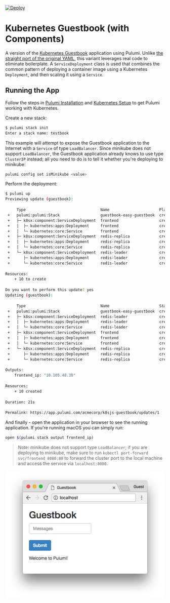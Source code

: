 [![Deploy](https://get.pulumi.com/new/button.svg)](https://app.pulumi.com/new?template=https://github.com/pulumi/examples/blob/master/kubernetes-py-guestbook/components/README.md)

# Kubernetes Guestbook (with Components)

A version of the [Kubernetes Guestbook](https://kubernetes.io/docs/tutorials/stateless-application/guestbook/)
application using Pulumi. Unlike [the straight port of the original YAML](../simple), this variant
leverages real code to eliminate boilerplate. A `ServiceDeployment` class is used that combines the common pattern
of deploying a container image using a Kubernetes `Deployment`, and then scaling it using a `Service`.

## Running the App

Follow the steps in [Pulumi Installation](https://www.pulumi.com/docs/get-started/install/) and [Kubernetes Setup](https://www.pulumi.com/docs/intro/cloud-providers/kubernetes/setup/) to get Pulumi working with Kubernetes.

Create a new stack:

```sh
$ pulumi stack init
Enter a stack name: testbook
```

This example will attempt to expose the Guestbook application to the Internet with a `Service` of
type `LoadBalancer`. Since minikube does not support `LoadBalancer`, the Guestbook application
already knows to use type `ClusterIP` instead; all you need to do is to tell it whether you're
deploying to minikube:

```sh
pulumi config set isMinikube <value>
```

Perform the deployment:

```sh
$ pulumi up
Previewing update (guestbook):

     Type                                 Name                      Plan       
 +   pulumi:pulumi:Stack                  guestbook-easy-guestbook  create     
 +   ├─ k8sx:component:ServiceDeployment  frontend                  create     
 +   │  ├─ kubernetes:apps:Deployment     frontend                  create     
 +   │  └─ kubernetes:core:Service        frontend                  create     
 +   ├─ k8sx:component:ServiceDeployment  redis-replica             create     
 +   │  ├─ kubernetes:apps:Deployment     redis-replica             create     
 +   │  └─ kubernetes:core:Service        redis-replica             create     
 +   └─ k8sx:component:ServiceDeployment  redis-leader              create     
 +      ├─ kubernetes:apps:Deployment     redis-leader              create     
 +      └─ kubernetes:core:Service        redis-leader              create     
 
Resources:
    + 10 to create

Do you want to perform this update? yes
Updating (guestbook):

     Type                                 Name                      Status      
 +   pulumi:pulumi:Stack                  guestbook-easy-guestbook  created     
 +   ├─ k8sx:component:ServiceDeployment  redis-leader              created     
 +   │  ├─ kubernetes:apps:Deployment     redis-leader              created     
 +   │  └─ kubernetes:core:Service        redis-leader              created     
 +   ├─ k8sx:component:ServiceDeployment  frontend                  created     
 +   │  ├─ kubernetes:apps:Deployment     frontend                  created     
 +   │  └─ kubernetes:core:Service        frontend                  created     
 +   └─ k8sx:component:ServiceDeployment  redis-replica             created     
 +      ├─ kubernetes:apps:Deployment     redis-replica             created     
 +      └─ kubernetes:core:Service        redis-replica             created     
 
Outputs:
    frontend_ip: "10.105.48.30"

Resources:
    + 10 created

Duration: 21s

Permalink: https://app.pulumi.com/acmecorp/k8sjs-guestbook/updates/1
```

And finally - open the application in your browser to see the running application. If you're running
macOS you can simply run:

```sh
open $(pulumi stack output frontend_ip)
```

> _Note_: minikube does not support type `LoadBalancer`; if you are deploying to minikube, make sure
> to run `kubectl port-forward svc/frontend 8080:80` to forward the cluster port to the local
> machine and access the service via `localhost:8080`.

![Guestbook in browser](./imgs/guestbook.png)
